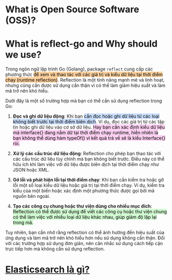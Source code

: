 # What is Open Source Software (OSS)?


# What is reflect-go and Why should we use?

Trong ngôn ngữ lập trình Go (Golang), package `reflect` cung cấp các phương thức <mark style="background: #FFB86CA6;">để xem và thao tác với các giá trị và kiểu dữ liệu tại thời điểm chạy (runtime reflection)</mark>. Reflection là một tính năng mạnh mẽ và linh hoạt, nhưng cũng cần được sử dụng cẩn thận vì có thể làm giảm hiệu suất và làm mã trở nên khó hiểu.

Dưới đây là một số trường hợp mà bạn có thể cần sử dụng reflection trong Go:

1. **Đọc và ghi dữ liệu động**: Khi bạn <mark style="background: #ADCCFFA6;">cần đọc hoặc ghi dữ liệu từ các loại không biết trước tại thời điểm biên dịch</mark>. Ví dụ, đọc các giá trị từ các tập tin hoặc ghi dữ liệu vào cơ sở dữ liệu. <mark style="background: #FFB8EBA6;">Hay bạn cần xác định kiểu dữ liệu mà interface{} đang nắm dữ tại thời điểm chạy runtime, hiển nhiên là bạn không thể dùng hàm typeOf() vì kết quả trả về sẽ là kiểu Interface{} ròi. </mark>
    
2. **Xử lý các cấu trúc dữ liệu động**: Reflection cho phép bạn thao tác với các cấu trúc dữ liệu tùy chỉnh mà bạn không biết trước. Điều này có thể hữu ích khi làm việc với dữ liệu được biên dịch tại thời điểm chạy như JSON hoặc XML.
    
3. **Gỡ lỗi và phát hiện lỗi tại thời điểm chạy**: Khi bạn cần kiểm tra hoặc gỡ lỗi một số loại kiểu dữ liệu hoặc giá trị tại thời điểm chạy. Ví dụ, kiểm tra kiểu của một biến hoặc xác định một phương thức được gọi bởi mã nguồn bên ngoài.
    
4. **Tạo các công cụ chung hoặc thư viện dùng cho nhiều mục đích**: <mark style="background: #BBFABBA6;">Reflection có thể được sử dụng để viết các công cụ hoặc thư viện chung có thể làm việc với nhiều loại dữ liệu khác nhau, giúp giảm độ lặp lại trong mã.</mark>
    

Tuy nhiên, bạn cần nhớ rằng reflection có thể ảnh hưởng đến hiệu suất của ứng dụng và làm mã trở nên khó hiểu hơn nếu sử dụng không cẩn thận. Đối với các trường hợp sử dụng đơn giản, nên cân nhắc sử dụng cách tiếp cận trực tiếp hơn mà không cần sử dụng reflection.


# [Elasticsearch là gì?](https://topdev.vn/blog/elasticsearch-la-gi/)

